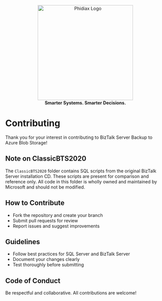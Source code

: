 
<p align="center">
	<a href="https://www.phidiax.com/" target="_blank"><img src="https://static.wixstatic.com/media/f9592c_36f18dd9f56d463cb8dcc9ae97d69ac4~mv2.png/v1/crop/x_93,y_20,w_316,h_85/fill/w_442,h_112,al_c,lg_1,q_85,enc_avif,quality_auto/logo_icon_w500_h125_transparent_white.png" alt="Phidiax Logo" width="300" /></a>
	<br>
	<strong>Smarter Systems. Smarter Decisions.</strong>
</p>

# Contributing

Thank you for your interest in contributing to BizTalk Server Backup to Azure Blob Storage!

## Note on ClassicBTS2020

The `ClassicBTS2020` folder contains SQL scripts from the original BizTalk Server installation CD. These scripts are present for comparison and reference only. All code in this folder is wholly owned and maintained by Microsoft and should not be modified.

## How to Contribute

- Fork the repository and create your branch
- Submit pull requests for review
- Report issues and suggest improvements

## Guidelines

- Follow best practices for SQL Server and BizTalk Server
- Document your changes clearly
- Test thoroughly before submitting

## Code of Conduct

Be respectful and collaborative. All contributions are welcome!

